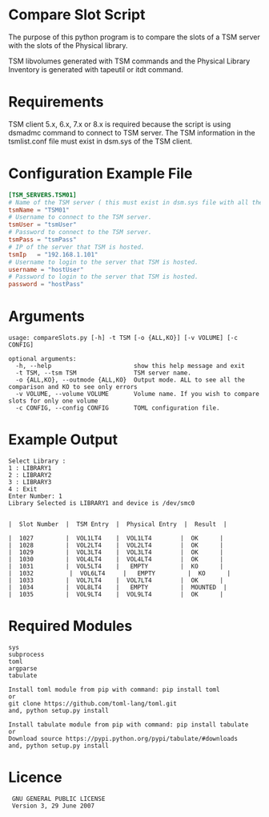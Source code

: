 # Compare Slot Script

The purpose of this python program is to compare the slots of a TSM server 
with the slots of the Physical library.

TSM libvolumes generated with TSM commands and the Physical Library Inventory 
is generated with tapeutil or itdt command.

# Requirements

TSM client 5.x, 6.x, 7.x or 8.x is required because the script is using dsmadmc command to 
connect to TSM server. 
The TSM information in the tsmlist.conf file must exist in dsm.sys of the TSM client.

# Configuration Example File
```toml
[TSM_SERVERS.TSM01]
# Name of the TSM server ( this must exist in dsm.sys file with all the STANZA information.)
tsmName = "TSM01"
# Username to connect to the TSM server.
tsmUser = "tsmUser"
# Password to connect to the TSM server.
tsmPass = "tsmPass"
# IP of the server that TSM is hosted.
tsmIp   = "192.168.1.101"
# Username to login to the server that TSM is hosted.
username = "hostUser"
# Password to login to the server that TSM is hosted.
password = "hostPass"
```

# Arguments
```
usage: compareSlots.py [-h] -t TSM [-o {ALL,KO}] [-v VOLUME] [-c CONFIG]

optional arguments:
  -h, --help                       show this help message and exit
  -t TSM, --tsm TSM                TSM server name.
  -o {ALL,KO}, --outmode {ALL,KO}  Output mode. ALL to see all the comparison and KO to see only errors
  -v VOLUME, --volume VOLUME       Volume name. If you wish to compare slots for only one volume
  -c CONFIG, --config CONFIG       TOML configuration file.
```

# Example Output
```
Select Library :
1 : LIBRARY1
2 : LIBRARY2
3 : LIBRARY3
4 : Exit
Enter Number: 1
Library Selected is LIBRARY1 and device is /dev/smc0


|  Slot Number  |  TSM Entry  |  Physical Entry  |  Result  |

|  1027         |  VOL1LT4    |  VOL1LT4        |  OK      |
|  1028         |  VOL2LT4    |  VOL2LT4        |  OK      |
|  1029         |  VOL3LT4    |  VOL3LT4        |  OK      |
|  1030         |  VOL4LT4    |  VOL4LT4        |  OK      |
|  1031         |  VOL5LT4    |   EMPTY         |  KO      |
|  1032          |  VOL6LT4     |   EMPTY         |  KO      |
|  1033         |  VOL7LT4    |  VOL7LT4        |  OK      |
|  1034         |  VOL8LT4    |   EMPTY         |  MOUNTED  |
|  1035         |  VOL9LT4    |  VOL9LT4        |  OK      |
```

# Required Modules
```
sys
subprocess
toml
argparse
tabulate

Install toml module from pip with command: pip install toml
or
git clone https://github.com/toml-lang/toml.git
and, python setup.py install

Install tabulate module from pip with command: pip install tabulate
or
Download source https://pypi.python.org/pypi/tabulate/#downloads
and, python setup.py install

```
# Licence
```
 GNU GENERAL PUBLIC LICENSE
 Version 3, 29 June 2007
```


